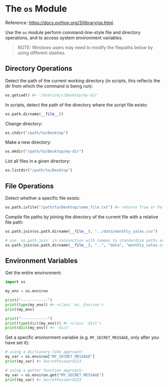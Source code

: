# The `os` Module

Reference: https://docs.python.org/3/library/os.html.

Use the `os` module perform command-line-style file and directory operations, and to access system environment variables.

> NOTE: Windows users may need to modify the filepaths below by using different slashes.

## Directory Operations

Detect the path of the current working directory (in scripts, this reflects the dir from which the command is being run):

```python
os.getcwd() #> '/Users/mjr/Desktop/my-dir'
```

In scripts, detect the path of the directory where the script file exists:

```py
os.path.dirname(__file__))
```

Change directory:

```py
os.chdir("/path/to/Desktop")
```

Make a new directory:

```py
os.mkdir("/path/to/Desktop/my-dir")
```

List all files in a given directory:

```python
os.listdir("/path/to/Desktop")
```

## File Operations

Detect whether a specific file exists:

```py
os.path.isfile("/path/to/Desktop/some_file.txt") #> returns True or False
```

Compile file paths by joining the directory of the current file with a relative file path:

```py
os.path.join(os.path.dirname(__file__), "../data/monthly_sales.csv")

# use `os.path.join` in conjunction with commas to standardize paths across operating systems:
os.path.join(os.path.dirname(__file__), "..", "data", "monthly_sales.csv")
```

## Environment Variables

Get the entire environment:

```py
import os

my_env = os.environ

print("------------")
print(type(my_env)) #> <class 'os._Environ'>
print(my_env)

print("------------")
print(type(dict(my_env))) #> <class 'dict'>
print(dict(my_env)) #> 'dict'
```

Get a specific environment variable (e.g. `MY_SECRET_MESSAGE`, only after you have set it):

```py
# using a dictionary-like approach:
my_var = os.environ["MY_SECRET_MESSAGE"]
print(my_var) #> SecretPassword123

# using a getter function approach:
my_var = os.environ.get("MY_SECRET_MESSAGE")
print(my_var) #> SecretPassword123
```
